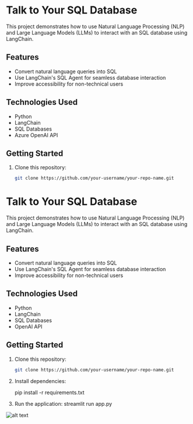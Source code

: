 # Talk to Your SQL Database

This project demonstrates how to use Natural Language Processing (NLP) and Large Language Models (LLMs) to interact with an SQL database using LangChain.

## Features
- Convert natural language queries into SQL
- Use LangChain's SQL Agent for seamless database interaction
- Improve accessibility for non-technical users

## Technologies Used
- Python
- LangChain
- SQL Databases
- Azure OpenAI API

## Getting Started
1. Clone this repository:
   ```bash
   git clone https://github.com/your-username/your-repo-name.git
# Talk to Your SQL Database

This project demonstrates how to use Natural Language Processing (NLP) and Large Language Models (LLMs) to interact with an SQL database using LangChain.

## Features
- Convert natural language queries into SQL
- Use LangChain's SQL Agent for seamless database interaction
- Improve accessibility for non-technical users

## Technologies Used
- Python
- LangChain
- SQL Databases
- OpenAI API

## Getting Started
1. Clone this repository:
   ```bash
   git clone https://github.com/your-username/your-repo-name.git
2. Install dependencies:

   pip install -r requirements.txt

3. Run the application:
   streamlit run app.py


![alt text](assets/image.png)